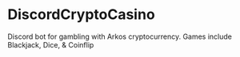 # DiscordCryptoCasino
Discord bot for gambling with Arkos cryptocurrency. Games include Blackjack, Dice, &amp; Coinflip

